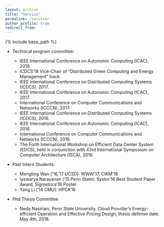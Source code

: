 ```yaml
---
layout: archive
title: "Service"
permalink: /service/
author_profile: true
redirect_from:
---
```


{% include base_path %}

* Technical program committee:
  * IEEE International Conference on Autonomic Computing (ICAC), 2019.
  * ICDCS’18 Vice-Chair of “Distributed Green Computing and Energy Management” track
  * IEEE International Conference on Distributed Computing Systems (ICDCS), 2017.
  * IEEE International Conference on Autonomic Computing (ICAC), 2017.
  * International Conference on Computer Communications and Networks (ICCCN), 2017.
  * IEEE International Conference on Distributed Computing Systems (ICDCS), 2016.
  * IEEE International Conference on Autonomic Computing (ICAC), 2016.
  * International Conference on Computer Communications and Networks (ICCCN), 2016.
  * The Forth International Workshop on Efficient Data Center System (EDCS), held in conjunction with 43rd International Symposium on Computer Architecture (ISCA), 2016.

* Past Intern Students:
  * Mengting Wan (’16,’17 UCSD): WWW’17, CIKM'18
  * Iyswarya Narayanan (’15 Penn State): Systor’16 Best Student Paper Award, Sigmetrics’16 Poster
  * Yang Li (’14 CMU): HPCA’16
  
* Phd Thesis Committee
  * Neda Nasiriani, Penn State University,  Cloud Provider’s Energy-efficient Operation and Effective Pricing Design, thesis defense date: May 4th, 2018.
